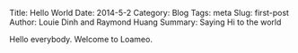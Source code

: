 Title: Hello World
Date: 2014-5-2
Category: Blog
Tags: meta
Slug: first-post
Author: Louie Dinh and Raymond Huang
Summary: Saying Hi to the world

Hello everybody. Welcome to Loameo.
